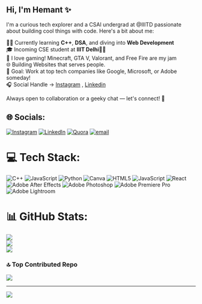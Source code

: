## Hi, I'm Hemant ✨

I'm  a curious tech explorer and a CSAI undergrad at @IIITD passionate about building cool things with code. Here's a bit about me:<br/>

👨‍💻 Currently learning **C++**, **DSA**, and diving into **Web Development**<br/>
🎓 Incoming CSE student at **IIIT Delhi**🧠💼<br/>
🧱 I love gaming! Minecraft, GTA V, Valorant, and Free Fire are my jam<br/>
🌐 Building Websites that serves people.<br/>
🎯 Goal: Work at top tech companies like Google, Microsoft, or Adobe someday!<br/>
🎧 Social Handle -> [Instagram](https://www.instagram.com/the.hemant_797/)  , [Linkedin](https://www.linkedin.com/in/iamhemantmeena/)<br/>

Always open to collaboration or a geeky chat — let's connect! 🚀<br/>


## 🌐 Socials:
[![Instagram](https://img.shields.io/badge/Instagram-%23E4405F.svg?logo=Instagram&logoColor=white)](https://instagram.com/the.hemant_797) [![LinkedIn](https://img.shields.io/badge/LinkedIn-%230077B5.svg?logo=linkedin&logoColor=white)](https://linkedin.com/in/iamhemantmeena) [![Quora](https://img.shields.io/badge/Quora-%23B92B27.svg?logo=Quora&logoColor=white)](https://quora.com/profile/Hemant-Meena-523) [![email](https://img.shields.io/badge/Email-D14836?logo=gmail&logoColor=white)](mailto:meenahemant941@gmail.com) 

# 💻 Tech Stack:
![C++](https://img.shields.io/badge/c++-%2300599C.svg?style=for-the-badge&logo=c%2B%2B&logoColor=white) ![JavaScript](https://img.shields.io/badge/javascript-%23323330.svg?style=for-the-badge&logo=javascript&logoColor=%23F7DF1E) ![Python](https://img.shields.io/badge/python-3670A0?style=for-the-badge&logo=python&logoColor=ffdd54) ![Canva](https://img.shields.io/badge/Canva-%2300C4CC.svg?style=for-the-badge&logo=Canva&logoColor=white) ![HTML5](https://img.shields.io/badge/html5-%23E34F26.svg?style=for-the-badge&logo=html5&logoColor=white) ![JavaScript](https://img.shields.io/badge/javascript-%23323330.svg?style=for-the-badge&logo=javascript&logoColor=%23F7DF1E) ![React](https://img.shields.io/badge/react-%2320232a.svg?style=for-the-badge&logo=react&logoColor=%2361DAFB) ![Adobe After Effects](https://img.shields.io/badge/Adobe%20After%20Effects-9999FF.svg?style=for-the-badge&logo=Adobe%20After%20Effects&logoColor=white) ![Adobe Photoshop](https://img.shields.io/badge/adobe%20photoshop-%2331A8FF.svg?style=for-the-badge&logo=adobe%20photoshop&logoColor=white) ![Adobe Premiere Pro](https://img.shields.io/badge/Adobe%20Premiere%20Pro-9999FF.svg?style=for-the-badge&logo=Adobe%20Premiere%20Pro&logoColor=white) ![Adobe Lightroom](https://img.shields.io/badge/Adobe%20Lightroom-31A8FF.svg?style=for-the-badge&logo=Adobe%20Lightroom&logoColor=white)
# 📊 GitHub Stats:
![](https://github-readme-stats.vercel.app/api?username=itssshemant&theme=react&hide_border=false&include_all_commits=false&count_private=false)<br/>
![](https://nirzak-streak-stats.vercel.app/?user=itssshemant&theme=react&hide_border=false)<br/>
![](https://github-readme-stats.vercel.app/api/top-langs/?username=itssshemant&theme=react&hide_border=false&include_all_commits=false&count_private=false&layout=compact)

### 🔝 Top Contributed Repo
![](https://github-contributor-stats.vercel.app/api?username=itssshemant&limit=5&theme=react&combine_all_yearly_contributions=true)

---
[![](https://visitcount.itsvg.in/api?id=itssshemant&icon=0&color=0)](https://visitcount.itsvg.in)

<!-- Proudly created with GPRM ( https://gprm.itsvg.in ) -->
